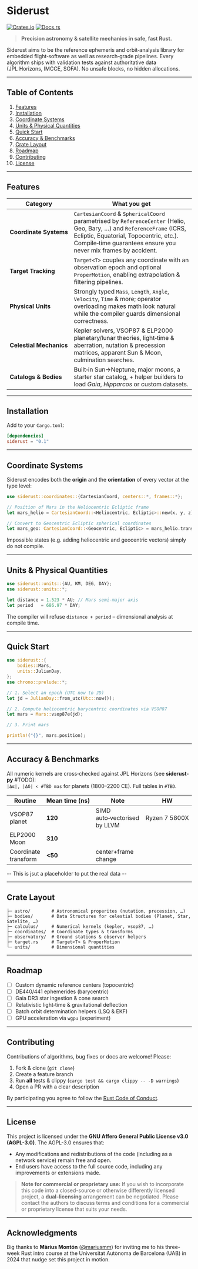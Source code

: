 # Siderust

[![Crates.io](https://img.shields.io/crates/v/siderust.svg)](https://crates.io/crates/siderust)
[![Docs.rs](https://docs.rs/siderust/badge.svg)](https://docs.rs/siderust)

> **Precision astronomy & satellite mechanics in safe, fast Rust.**

Siderust aims to be the reference ephemeris and orbit‑analysis library for embedded flight‑software as well as research‐grade pipelines. Every algorithm ships with validation tests against authoritative data (JPL Horizons, IMCCE, SOFA). No unsafe blocks, no hidden allocations.

---

## Table of Contents

1. [Features](#features)
2. [Installation](#installation)
3. [Coordinate Systems](#coordinate-systems)
4. [Units & Physical Quantities](#units--physical-quantities)
5. [Quick Start](#quick-start)
6. [Accuracy & Benchmarks](#accuracy--benchmarks)
7. [Crate Layout](#crate-layout)
8. [Roadmap](#roadmap)
9. [Contributing](#contributing)
10. [License](#license)

---

## Features

| Category                | What you get                                                                                                                                                                                                         |
| ----------------------- | -------------------------------------------------------------------------------------------------------------------------------------------------------------------------------------------------------------------- |
| **Coordinate Systems**  | `CartesianCoord` & `SphericalCoord` parametrised by `ReferenceCenter` (Helio, Geo, Bary, …) and `ReferenceFrame` (ICRS, Ecliptic, Equatorial, Topocentric, etc.). Compile‑time guarantees ensure you never mix frames by accident. |
| **Target Tracking**     | `Target<T>` couples any coordinate with an observation epoch and optional `ProperMotion`, enabling extrapolation & filtering pipelines.                                                                              |
| **Physical Units**      | Strongly typed `Mass`, `Length`, `Angle`, `Velocity`, `Time` & more; operator overloading makes math look natural while the compiler guards dimensional correctness.                                             |
| **Celestial Mechanics** | Kepler solvers, VSOP87 & ELP2000 planetary/lunar theories, light‑time & aberration, nutation & precession matrices, apparent Sun & Moon, culmination searches.                                                       |
| **Catalogs & Bodies**   | Built‑in Sun→Neptune, major moons, a starter star catalog, + helper builders to load *Gaia*, *Hipparcos* or custom datasets.                                                                                         |

---

## Installation

Add to your `Cargo.toml`:

```toml
[dependencies]
siderust = "0.1"
```

---

## Coordinate Systems

Siderust encodes both the **origin** and the **orientation** of every vector at the type level:

```rust
use siderust::coordinates::{CartesianCoord, centers::*, frames::*};

// Position of Mars in the Heliocentric Ecliptic frame
let mars_helio = CartesianCoord::<Heliocentric, Ecliptic>::new(x, y, z);

// Convert to Geocentric Ecliptic spherical coordinates
let mars_geo: CartesianCoord::<Geocentric, Ecliptic> = mars_helio.transform(jd);
```

Impossible states (e.g. adding heliocentric and geocentric vectors) simply do not compile.

---

## Units & Physical Quantities

```rust
use siderust::units::{AU, KM, DEG, DAY};
use siderust::units::*;

let distance = 1.523 * AU; // Mars semi‑major axis
let period   = 686.97 * DAY;
```

The compiler will refuse `distance + period` – dimensional analysis at compile time.

---

## Quick Start

```rust
use siderust::{
    bodies::Mars,
    units::JulianDay,
};
use chrono::prelude::*;

// 1. Select an epoch (UTC now to JD)
let jd = JulianDay::from_utc(Utc::now());

// 2. Compute heliocentric barycentric coordinates via VSOP87
let mars = Mars::vsop87e(jd);

// 3. Print mars

println!("{}", mars.position);
```

---

## Accuracy & Benchmarks

All numeric kernels are cross‑checked against JPL Horizons (see **siderust-py** #TODO):<br/>
`|Δα|, |Δδ| < #TBD mas` for planets (1800–2200 CE). Full tables in `#TBD`.

| Routine              | Mean time (ns) | Note                         | HW            |
| -------------------- | -------------- | ---------------------------- | ------------- |
| VSOP87 planet        | **120**        | SIMD auto‑vectorised by LLVM | Ryzen 7 5800X |
| ELP2000 Moon         | **310**        |                              |               |
| Coordinate transform | **<50**        | center+frame change          |               |

--  This is jsut a placeholder to put the real data --

---


## Crate Layout

```
├─ astro/        # Astronomical properites (nutation, precession, …)
├─ bodies/       # Data Structures for celestial bodies (Planet, Star, Satelite, …)
├─ calculus/     # Numerical kernels (kepler, vsop87, …)
├─ coordinates/  # Coordinate types & transforms
├─ observatory/  # Ground stations & observer helpers
├─ target.rs     # Target<T> & ProperMotion
└─ units/        # Dimensional quantities
```

---

## Roadmap

* [ ] Custom dynamic reference centers (topocentric)
* [ ] DE440/441 ephemerides (barycentric)
* [ ] Gaia DR3 star ingestion & cone search
* [ ] Relativistic light‑time & gravitational deflection
* [ ] Batch orbit determination helpers (LSQ & EKF)
* [ ] GPU acceleration via `wgpu` (experiment)

---

## Contributing

Contributions of algorithms, bug fixes or docs are welcome! Please:

1. Fork & clone (`git clone`)
2. Create a feature branch
3. Run **all** tests & clippy (`cargo test && cargo clippy -- -D warnings`)
4. Open a PR with a clear description

By participating you agree to follow the [Rust Code of Conduct](https://www.rust-lang.org/policies/code-of-conduct).

---

## License

This project is licensed under the **GNU Affero General Public License v3.0 (AGPL-3.0)**.
The AGPL-3.0 ensures that:

- Any modifications and redistributions of the code (including as a network service) remain free and open.
- End users have access to the full source code, including any improvements or extensions made.

> **Note for commercial or proprietary use:**
> If you wish to incorporate this code into a closed-source or otherwise differently licensed project, a **dual-licensing** arrangement can be negotiated. Please contact the authors to discuss terms and conditions for a commercial or proprietary license that suits your needs.


---

## Acknowledgments

Big thanks to **Màrius Montón** ([@mariusmm](https://github.com/mariusmm)) for inviting me to his three-week Rust intro course at the Universitat Autònoma de Barcelona (UAB) in 2024 that nudge set this project in motion.